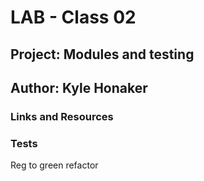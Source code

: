 # LAB - Class 02  
## Project: Modules and testing  
## Author: Kyle Honaker  

### Links and Resources  

### Tests
Reg to green refactor
